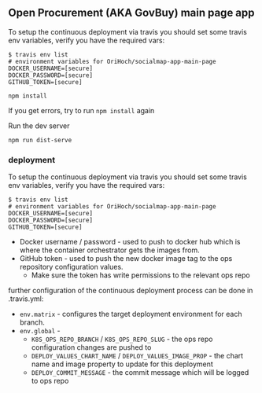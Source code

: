 ## Open Procurement (AKA GovBuy) main page app

To setup the continuous deployment via travis you should set some travis env variables, verify you have the required vars:

```
$ travis env list
# environment variables for OriHoch/socialmap-app-main-page
DOCKER_USERNAME=[secure]
DOCKER_PASSWORD=[secure]
GITHUB_TOKEN=[secure]
```
```
npm install
```

If you get errors, try to run `npm install` again

Run the dev server

```
npm run dist-serve
```

### deployment

To setup the continuous deployment via travis you should set some travis env variables, verify you have the required vars:

```
$ travis env list
# environment variables for OriHoch/socialmap-app-main-page
DOCKER_USERNAME=[secure]
DOCKER_PASSWORD=[secure]
GITHUB_TOKEN=[secure]
```

* Docker username / password - used to push to docker hub which is where the container orchestrator gets the images from.
* GitHub token - used to push the new docker image tag to the ops repository configuration values.
  * Make sure the token has write permissions to the relevant ops repo

further configuration of the continuous deployment process can be done in .travis.yml:

* `env.matrix` - configures the target deployment environment for each branch.
* `env.global` - 
  * `K8S_OPS_REPO_BRANCH` / `K8S_OPS_REPO_SLUG` - the ops repo configuration changes are pushed to
  * `DEPLOY_VALUES_CHART_NAME` / `DEPLOY_VALUES_IMAGE_PROP` - the chart name and image property to update for this deployment
  * `DEPLOY_COMMIT_MESSAGE` - the commit message which will be logged to ops repo
